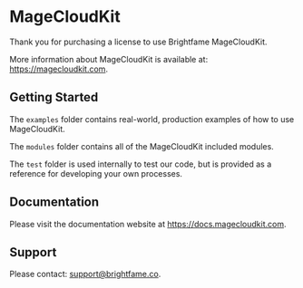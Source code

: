 # MageCloudKit

Thank you for purchasing a license to use Brightfame MageCloudKit.

More information about MageCloudKit is available at: https://magecloudkit.com.

## Getting Started

The `examples` folder contains real-world, production examples of how to use MageCloudKit.

The `modules` folder contains all of the MageCloudKit included modules.

The `test` folder is used internally to test our code, but is provided as a reference for developing your
own processes.

## Documentation

Please visit the documentation website at https://docs.magecloudkit.com.

## Support

Please contact: support@brightfame.co.
